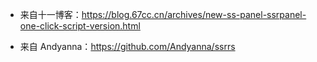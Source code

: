 - 来自十一博客：https://blog.67cc.cn/archives/new-ss-panel-ssrpanel-one-click-script-version.html

- 来自 Andyanna：https://github.com/Andyanna/ssrrs